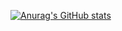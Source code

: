[![Anurag's GitHub stats](https://github-readme-stats.vercel.app/api?username=dodoarg)](https://github.com/anuraghazra/github-readme-stats)
